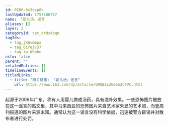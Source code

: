 ```yaml
---
id: 0266-6x3ozp8k
lastUpdated: 1757166787
name: 「婴儿汤」谣言
aliases: []
layer: 2
categoryId: cat_drHx4oqn
tagIds:
  - tag_jKWvm6pa
  - tag_6irejv37
  - tag_iw_Wbpbu
nsfw: false
parent: ""
relatedEntries: []
timelineEvents: []
titledLinks:
  - title: "相关链接: 「婴儿汤」谣言"
    url: https://www.163.com/dy/article/GMUBSL2G0552CTVC.html
---
```


起源于2009年广东，称有人用婴儿做成汤药，具有滋补效果。一些恐怖图片被放在这一谣言的贴文里，其中马来西亚的恐怖图片来自艺术家朱昱的艺术照，而壹周刊报道的图片来源未知。通常认为这一谣言没有科学依据，迅速被警方辟谣并对散布者进行处罚。